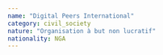 ```yaml
---
name: "Digital Peers International"
category: civil_society
nature: "Organisation à but non lucratif"
nationality: NGA
---
```

    